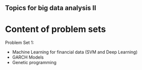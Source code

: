 ## Topics for big data analysis II

# Content of problem sets

Problem Set 1:

- Machine Learning for financial data (SVM and Deep Learning)
- GARCH Models
- Genetic programming 
